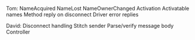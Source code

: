 Tom:
NameAcquired
NameLost
NameOwnerChanged
Activation
Activatable names
Method reply on disconnect
Driver error replies

David:
Disconnect handling
Stitch sender
Parse/verify message body
Controller